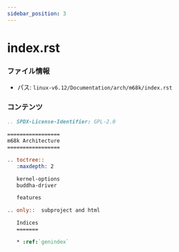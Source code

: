 ```yaml
---
sidebar_position: 3
---
```

# index.rst

### ファイル情報

- パス: `linux-v6.12/Documentation/arch/m68k/index.rst`

### コンテンツ

```rst
.. SPDX-License-Identifier: GPL-2.0

=================
m68k Architecture
=================

.. toctree::
   :maxdepth: 2

   kernel-options
   buddha-driver

   features

.. only::  subproject and html

   Indices
   =======

   * :ref:`genindex`

```

